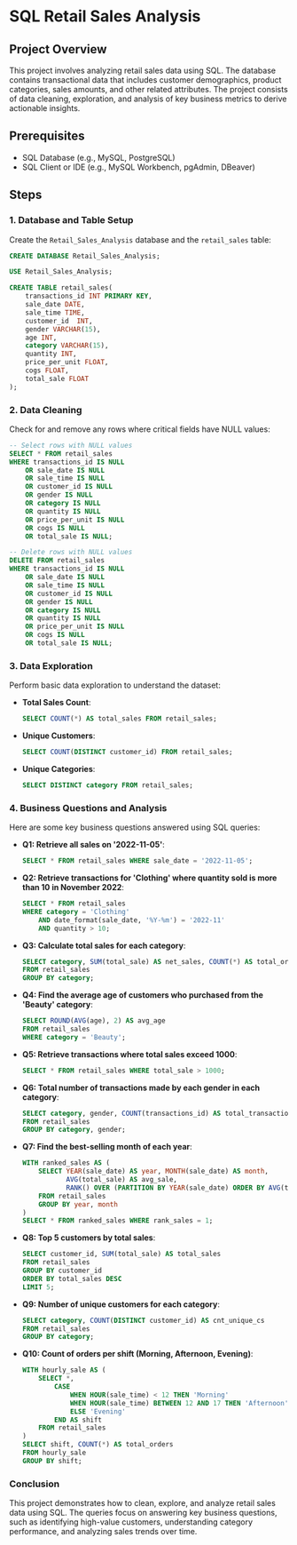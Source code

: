 
# SQL Retail Sales Analysis

## Project Overview

This project involves analyzing retail sales data using SQL. The database contains transactional data that includes customer demographics, product categories, sales amounts, and other related attributes. The project consists of data cleaning, exploration, and analysis of key business metrics to derive actionable insights.

## Prerequisites

- SQL Database (e.g., MySQL, PostgreSQL)
- SQL Client or IDE (e.g., MySQL Workbench, pgAdmin, DBeaver)

## Steps

### 1. Database and Table Setup

Create the `Retail_Sales_Analysis` database and the `retail_sales` table:

```sql
CREATE DATABASE Retail_Sales_Analysis;

USE Retail_Sales_Analysis;

CREATE TABLE retail_sales(
	transactions_id	INT PRIMARY KEY,
	sale_date DATE,
	sale_time TIME,
	customer_id	 INT,
	gender VARCHAR(15),
	age INT,
	category VARCHAR(15),
	quantity INT,    
	price_per_unit FLOAT,
	cogs FLOAT,
	total_sale FLOAT
);
```

### 2. Data Cleaning

Check for and remove any rows where critical fields have NULL values:

```sql
-- Select rows with NULL values
SELECT * FROM retail_sales
WHERE transactions_id IS NULL
	OR sale_date IS NULL
	OR sale_time IS NULL
	OR customer_id IS NULL
	OR gender IS NULL
	OR category IS NULL
	OR quantity IS NULL
	OR price_per_unit IS NULL
	OR cogs IS NULL
	OR total_sale IS NULL;

-- Delete rows with NULL values
DELETE FROM retail_sales
WHERE transactions_id IS NULL
	OR sale_date IS NULL
	OR sale_time IS NULL
	OR customer_id IS NULL
	OR gender IS NULL
	OR category IS NULL
	OR quantity IS NULL
	OR price_per_unit IS NULL
	OR cogs IS NULL
	OR total_sale IS NULL;
```

### 3. Data Exploration

Perform basic data exploration to understand the dataset:

- **Total Sales Count**:
  
    ```sql
    SELECT COUNT(*) AS total_sales FROM retail_sales;
    ```

- **Unique Customers**:
  
    ```sql
    SELECT COUNT(DISTINCT customer_id) FROM retail_sales;
    ```

- **Unique Categories**:
  
    ```sql
    SELECT DISTINCT category FROM retail_sales;
    ```

### 4. Business Questions and Analysis

Here are some key business questions answered using SQL queries:

- **Q1: Retrieve all sales on '2022-11-05'**:
  
    ```sql
    SELECT * FROM retail_sales WHERE sale_date = '2022-11-05';
    ```

- **Q2: Retrieve transactions for 'Clothing' where quantity sold is more than 10 in November 2022**:
  
    ```sql
    SELECT * FROM retail_sales
    WHERE category = 'Clothing'
        AND date_format(sale_date, '%Y-%m') = '2022-11'
        AND quantity > 10;
    ```

- **Q3: Calculate total sales for each category**:
  
    ```sql
    SELECT category, SUM(total_sale) AS net_sales, COUNT(*) AS total_orders
    FROM retail_sales
    GROUP BY category;
    ```

- **Q4: Find the average age of customers who purchased from the 'Beauty' category**:
  
    ```sql
    SELECT ROUND(AVG(age), 2) AS avg_age
    FROM retail_sales
    WHERE category = 'Beauty';
    ```

- **Q5: Retrieve transactions where total sales exceed 1000**:
  
    ```sql
    SELECT * FROM retail_sales WHERE total_sale > 1000;
    ```

- **Q6: Total number of transactions made by each gender in each category**:
  
    ```sql
    SELECT category, gender, COUNT(transactions_id) AS total_transactions
    FROM retail_sales
    GROUP BY category, gender;
    ```

- **Q7: Find the best-selling month of each year**:
  
    ```sql
    WITH ranked_sales AS (
        SELECT YEAR(sale_date) AS year, MONTH(sale_date) AS month,
               AVG(total_sale) AS avg_sale,
               RANK() OVER (PARTITION BY YEAR(sale_date) ORDER BY AVG(total_sale) DESC) AS rank_sales
        FROM retail_sales
        GROUP BY year, month
    )
    SELECT * FROM ranked_sales WHERE rank_sales = 1;
    ```

- **Q8: Top 5 customers by total sales**:
  
    ```sql
    SELECT customer_id, SUM(total_sale) AS total_sales
    FROM retail_sales
    GROUP BY customer_id
    ORDER BY total_sales DESC
    LIMIT 5;
    ```

- **Q9: Number of unique customers for each category**:
  
    ```sql
    SELECT category, COUNT(DISTINCT customer_id) AS cnt_unique_cs
    FROM retail_sales
    GROUP BY category;
    ```

- **Q10: Count of orders per shift (Morning, Afternoon, Evening)**:
  
    ```sql
    WITH hourly_sale AS (
        SELECT *,
            CASE
                WHEN HOUR(sale_time) < 12 THEN 'Morning'
                WHEN HOUR(sale_time) BETWEEN 12 AND 17 THEN 'Afternoon'
                ELSE 'Evening'
            END AS shift
        FROM retail_sales
    )
    SELECT shift, COUNT(*) AS total_orders
    FROM hourly_sale
    GROUP BY shift;
    ```

### Conclusion

This project demonstrates how to clean, explore, and analyze retail sales data using SQL. The queries focus on answering key business questions, such as identifying high-value customers, understanding category performance, and analyzing sales trends over time.
